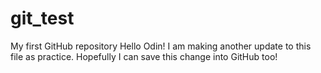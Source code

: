 # git_test
My first GitHub repository
Hello Odin!
I am making another update to this file as practice. Hopefully I can save this change into GitHub too!
